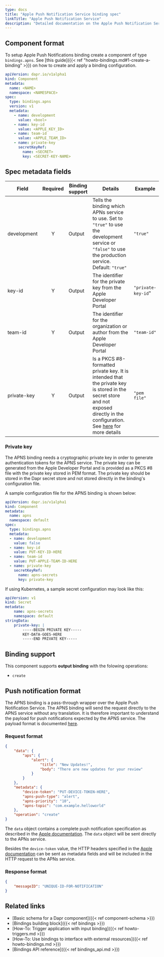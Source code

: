 ```yaml
---
type: docs
title: "Apple Push Notification Service binding spec"
linkTitle: "Apple Push Notification Service"
description: "Detailed documentation on the Apple Push Notification Service binding component"
---
```


## Component format

To setup Apple Push Notifications binding create a component of type `bindings.apns`. See [this guide]({{< ref "howto-bindings.md#1-create-a-binding" >}}) on how to create and apply a binding configuration.

```yaml
apiVersion: dapr.io/v1alpha1
kind: Component
metadata:
  name: <NAME>
  namespace: <NAMESPACE>
spec:
  type: bindings.apns
  version: v1
  metadata:
    - name: development
      value: <bool>
    - name: key-id
      value: <APPLE_KEY_ID>
    - name: team-id
      value: <APPLE_TEAM_ID>
    - name: private-key
      secretKeyRef:
        name: <SECRET>
        key: <SECRET-KEY-NAME>
```
## Spec metadata fields

| Field              | Required | Binding support | Details | Example |
|--------------------|:--------:| ----------------|---------|---------|
| development | Y | Output | Tells the binding which APNs service to use. Set to `"true"` to use the development service or `"false"` to use the production service. Default: `"true"` | `"true"` |
| key-id | Y | Output | The identifier for the private key from the Apple Developer Portal | `"private-key-id`" |
| team-id | Y | Output | The identifier for the organization or author from the Apple Developer Portal | `"team-id"` |
| private-key | Y | Output| Is a PKCS #8-formatted private key. It is intended that the private key is stored in the secret store and not exposed directly in the configuration. See [here](#private-key) for more details | `"pem file"` |

### Private key
The APNS binding needs a cryptographic private key in order to generate authentication tokens for the APNS service. 
The private key can be generated from the Apple Developer Portal and is provided as a PKCS #8 file with the private key stored in PEM format. 
The private key should be stored in the Dapr secret store and not stored directly in the binding's configuration file.

A sample configuration file for the APNS binding is shown below:
```yaml
apiVersion: dapr.io/v1alpha1
kind: Component
metadata:
  name: apns
  namespace: default
spec:
  type: bindings.apns
  metadata:
  - name: development
    value: false
  - name: key-id
    value: PUT-KEY-ID-HERE
  - name: team-id
    value: PUT-APPLE-TEAM-ID-HERE
  - name: private-key
    secretKeyRef:
      name: apns-secrets
      key: private-key
```
If using Kubernetes, a sample secret configuration may look like this:
```yaml
apiVersion: v1
kind: Secret
metadata:
    name: apns-secrets
    namespace: default
stringData:
    private-key: |
        -----BEGIN PRIVATE KEY-----
        KEY-DATA-GOES-HERE
        -----END PRIVATE KEY-----
```

## Binding support

This component supports **output binding** with the folowing operations:

- `create`

## Push notification format

The APNS binding is a pass-through wrapper over the Apple Push Notification Service. The APNS binding will send the request directly to the APNS service without any translation. 
It is therefore important to understand the payload for push notifications expected by the APNS service. 
The payload format is documented [here](https://developer.apple.com/documentation/usernotifications/setting_up_a_remote_notification_server/generating_a_remote_notification).

### Request format

```json
{
    "data": {
        "aps": {
            "alert": {
                "title": "New Updates!",
                "body": "There are new updates for your review"
            }
        }
    },
    "metadata": {
        "device-token": "PUT-DEVICE-TOKEN-HERE",
        "apns-push-type": "alert",
        "apns-priority": "10",
        "apns-topic": "com.example.helloworld"
    },
    "operation": "create"
}
```

The `data` object contains a complete push notification specification as described in the [Apple documentation](https://developer.apple.com/documentation/usernotifications/setting_up_a_remote_notification_server/generating_a_remote_notification). The `data` object will be sent directly to the APNs service.

Besides the `device-token` value, the HTTP headers specified in the [Apple documentation](https://developer.apple.com/documentation/usernotifications/setting_up_a_remote_notification_server/sending_notification_requests_to_apns) can be sent as metadata fields and will be included in the HTTP request to the APNs service.

### Response format

```json
{
    "messageID": "UNIQUE-ID-FOR-NOTIFICATION"
}
```

## Related links

- [Basic schema for a Dapr component]({{< ref component-schema >}})
- [Bindings building block]({{< ref bindings >}})
- [How-To: Trigger application with input binding]({{< ref howto-triggers.md >}})
- [How-To: Use bindings to interface with external resources]({{< ref howto-bindings.md >}})
- [Bindings API reference]({{< ref bindings_api.md >}})
